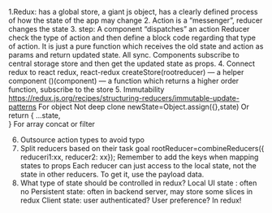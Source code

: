 1.Redux: has a global store, a giant js object, has a clearly defined process of how the state of the app may change
2. Action is a “messenger”, reducer changes the state
3. step:
A component “dispatches” an action
Reducer check the type of action and then define a block code regarding that type of action. It is just a pure function which receives the old state and action as params and return updated state. All sync.
Components subscribe to central storage store and then get the updated state as props.
4. Connect redux to react redux, react-redux
createStore(rootreducer)
<Provider  store={store}><App /></Provider> — a helper component
<connect>()(component) — a function which returns a higher order function, subscribe to the store
5. Immutability
https://redux.js.org/recipes/structuring-reducers/immutable-update-patterns
For object
Not deep clone
newState=Object.assign({},state)
Or
return {
                …state,               
            }
For array
concat or filter

6. Outsource action types to avoid typo
7. Split reducers based on their task goal
rootReducer=combineReducers({ reduceri1:xx, reducer2: xx});
Remember to add the keys when mapping states to props
Each reducer can just access to the local state, not the state in other reducers. To get it, use the payload data.
8. What type of state should be controlled in redux?
Local UI state : often no
Persistent state: often in backend server, may store some slices in redux
Client state: user authenticated? User preference? In redux!
